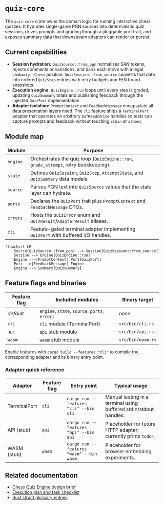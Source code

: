 # `quiz-core`

The `quiz-core` crate owns the domain logic for running interactive chess quizzes. It hydrates
single-game PGN sources into deterministic quiz sessions, drives prompts and grading through a
pluggable port trait, and exposes summary data that downstream adapters can render or persist.

## Current capabilities

- **Session hydration:** `QuizSource::from_pgn` normalises SAN tokens, rejects comments or
  variations, and pairs each move with a legal `shakmaty::Chess` position. `QuizSession::from_source`
  converts that data into ordered `QuizStep` entries with retry budgets and FEN board snapshots.
- **Execution engine:** `QuizEngine::run` loops until every step is graded, updating
  `QuizSummary` totals and publishing feedback through the injected `QuizPort` implementation.
- **Adapter isolation:** `PromptContext` and `FeedbackMessage` encapsulate all data presentation
  layers need. The `cli` feature ships a `TerminalPort` adapter that operates on arbitrary
  `BufRead`/`Write` handles so tests can capture prompts and feedback without touching `stdin` or
  `stdout`.

## Module map

| Module | Purpose |
| ------ | ------- |
| `engine` | Orchestrates the quiz loop (`QuizEngine::run`, `grade_attempt`, retry bookkeeping). |
| `state` | Defines `QuizSession`, `QuizStep`, `AttemptState`, and `QuizSummary` data models. |
| `source` | Parses PGN text into `QuizSource` values that the state layer can hydrate. |
| `ports` | Declares the `QuizPort` trait plus `PromptContext` and `FeedbackMessage` DTOs. |
| `errors` | Hosts the `QuizError` enum and `QuizResult`/`AdapterResult` aliases. |
| `cli` | Feature-gated terminal adapter implementing `QuizPort` with buffered I/O handles. |

```mermaid
flowchart LR
    Source[QuizSource::from_pgn] --> Session[QuizSession::from_source]
    Session --> Engine[QuizEngine::run]
    Engine -->|PromptContext| Port[QuizPort]
    Port -->|FeedbackMessage| Engine
    Engine --> Summary[QuizSummary]
```

## Feature flags and binaries

| Feature flag | Included modules | Binary target |
| ------------ | ---------------- | ------------- |
| _default_    | `engine`, `state`, `source`, `ports`, `errors` | _none_ |
| `cli`        | `cli` module (TerminalPort) | `src/bin/cli.rs` |
| `api`        | `api` stub module | `src/bin/api.rs` |
| `wasm`       | `wasm` stub module | `src/bin/wasm.rs` |

Enable features with `cargo build --features "cli"` to compile the corresponding adapter and its
binary entry point.

### Adapter quick reference

| Adapter | Feature flag | Entry point | Typical usage |
| ------- | ------------- | ----------- | -------------- |
| TerminalPort | `cli` | `cargo run --features "cli" --bin cli` | Manual testing in a terminal using buffered stdin/stdout handles. |
| API (stub) | `api` | `cargo run --features "api" --bin api` | Placeholder for future HTTP adapter; currently prints `todo!`. |
| WASM (stub) | `wasm` | `cargo run --features "wasm" --bin wasm` | Placeholder for browser embedding experiments. |

## Related documentation

- [Chess Quiz Engine design brief](../../documentation/chess-quiz-engine.md)
- [Execution plan and task checklist](../../documentation/chess-quiz-engine-execution-plan.md)
- [Rust struct glossary entries](../../docs/rust-structs-glossary.md)

